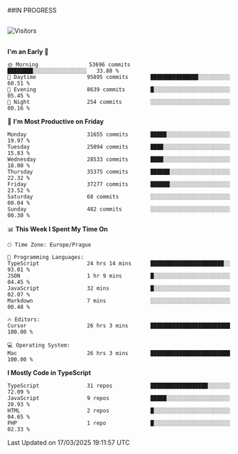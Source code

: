 ##IN PROGRESS
##
![Visitors](https://komarev.com/ghpvc/?username=petrbui&style=for-the-badge&label=Visitors+👀)



##
<!--
[![My GitHub stats](https://github-readme-stats.vercel.app/api?username=petrbui&theme=github_dark)](https://github.com/anuraghazra/github-readme-stats)

[![My wakatime stats](https://github-readme-stats.vercel.app/api/wakatime?username=petrbui&theme=github_dark)](https://github.com/anuraghazra/github-readme-stats)
-->
<!--START_SECTION:waka-->
**I'm an Early 🐤** 

```text
🌞 Morning                53696 commits       ████████░░░░░░░░░░░░░░░░░   33.88 % 
🌆 Daytime                95895 commits       ███████████████░░░░░░░░░░   60.51 % 
🌃 Evening                8639 commits        █░░░░░░░░░░░░░░░░░░░░░░░░   05.45 % 
🌙 Night                  254 commits         ░░░░░░░░░░░░░░░░░░░░░░░░░   00.16 % 
```
📅 **I'm Most Productive on Friday** 

```text
Monday                   31655 commits       █████░░░░░░░░░░░░░░░░░░░░   19.97 % 
Tuesday                  25094 commits       ████░░░░░░░░░░░░░░░░░░░░░   15.83 % 
Wednesday                28533 commits       ████░░░░░░░░░░░░░░░░░░░░░   18.00 % 
Thursday                 35375 commits       ██████░░░░░░░░░░░░░░░░░░░   22.32 % 
Friday                   37277 commits       ██████░░░░░░░░░░░░░░░░░░░   23.52 % 
Saturday                 68 commits          ░░░░░░░░░░░░░░░░░░░░░░░░░   00.04 % 
Sunday                   482 commits         ░░░░░░░░░░░░░░░░░░░░░░░░░   00.30 % 
```


📊 **This Week I Spent My Time On** 

```text
🕑︎ Time Zone: Europe/Prague

💬 Programming Languages: 
TypeScript               24 hrs 14 mins      ███████████████████████░░   93.01 % 
JSON                     1 hr 9 mins         █░░░░░░░░░░░░░░░░░░░░░░░░   04.45 % 
JavaScript               32 mins             █░░░░░░░░░░░░░░░░░░░░░░░░   02.07 % 
Markdown                 7 mins              ░░░░░░░░░░░░░░░░░░░░░░░░░   00.48 % 

🔥 Editors: 
Cursor                   26 hrs 3 mins       █████████████████████████   100.00 % 

💻 Operating System: 
Mac                      26 hrs 3 mins       █████████████████████████   100.00 % 
```

**I Mostly Code in TypeScript** 

```text
TypeScript               31 repos            ██████████████████░░░░░░░   72.09 % 
JavaScript               9 repos             █████░░░░░░░░░░░░░░░░░░░░   20.93 % 
HTML                     2 repos             █░░░░░░░░░░░░░░░░░░░░░░░░   04.65 % 
PHP                      1 repo              █░░░░░░░░░░░░░░░░░░░░░░░░   02.33 % 
```




 Last Updated on 17/03/2025 19:11:57 UTC
<!--END_SECTION:waka-->
